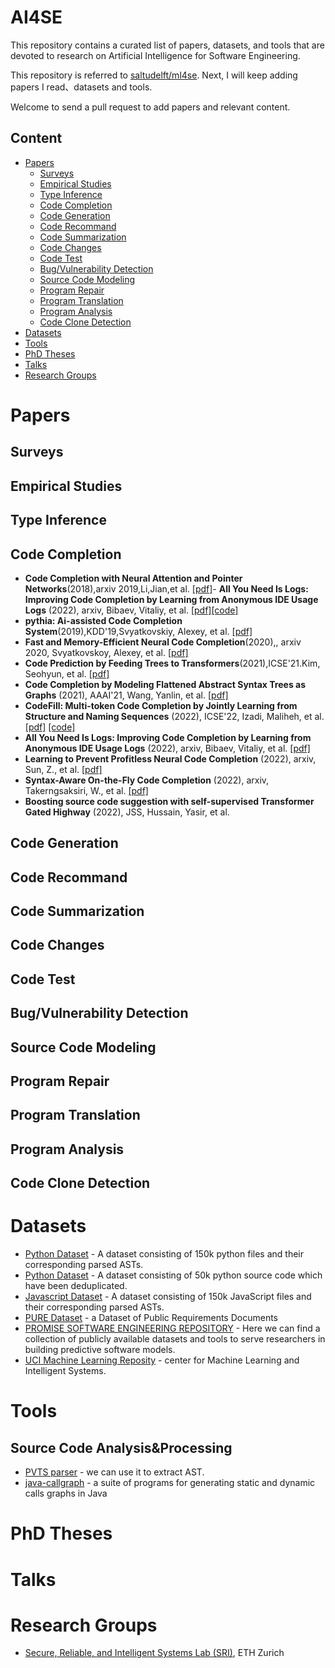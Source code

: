 # AI4SE

This repository contains a curated list of papers, datasets, and tools that are devoted to research on Artificial Intelligence for Software Engineering. 

This repository is referred to [saltudelft/ml4se](https://github.com/saltudelft/ml4se). Next, I will keep adding papers I read、datasets and tools. 

Welcome to send a pull request to add papers and relevant content.

## Content
- [Papers](#papers)
  - [Surveys](#surveys)
  - [Empirical Studies](#empirical-studies)
  - [Type Inference](#type-inference)
  - [Code Completion](#code-completion)
  - [Code Generation](#code-generation)
  - [Code Recommand](#code-recommand)
  - [Code Summarization](#code-summarization)
  - [Code Changes](#code-changes)
  - [Code Test](#code-test)
  - [Bug/Vulnerability Detection](#bugvulnerability-detection)
  - [Source Code Modeling](#source-code-modeling)
  - [Program Repair](#program-repair)
  - [Program Translation](#program-translation)
  - [Program Analysis](#program-analysis)
  - [Code Clone Detection](#code-clone-detection)
- [Datasets](#datasets) 
- [Tools](#tools)
- [PhD Theses](#phd-theses)
- [Talks](#talks)
- [Research Groups](#research-groups)

# Papers
## Surveys
## Empirical Studies
## Type Inference
## Code Completion
- **Code Completion with Neural Attention and Pointer Networks**(2018),arxiv 2019,Li,Jian,et al. [[pdf]](https://arxiv.org/pdf/1711.09573)- **All You Need Is Logs: Improving Code Completion by Learning from Anonymous IDE Usage Logs** (2022), arxiv, Bibaev, Vitaliy, et al. [[pdf]](https://arxiv.org/pdf/2205.10692.pdf)[[code]](https://github.com/jack57lee/neuralCodeCompletion)
- **pythia: Ai-assisted Code Completion System**(2019),KDD'19,Svyatkovskiy, Alexey, et al. [[pdf]](https://dl.acm.org/doi/pdf/10.1145/3292500.3330699)
- **Fast and Memory-Efficient Neural Code Completion**(2020),, arxiv 2020, Svyatkovskoy, Alexey, et al. [[pdf]](https://arxiv.org/pdf/2004.13651)
- **Code Prediction by Feeding Trees to Transformers**(2021),ICSE'21.Kim,
  Seohyun, et al. [[pdf]](https://arxiv.org/pdf/2003.13848)
- **Code Completion by Modeling Flattened Abstract Syntax Trees as Graphs** (2021), AAAI'21, Wang, Yanlin, et al. [[pdf]](https://www.aaai.org/AAAI21Papers/AAAI-1654.WangY.pdf)
- **CodeFill: Multi-token Code Completion by Jointly Learning from Structure and Naming Sequences** (2022), ICSE'22, Izadi, Maliheh, et al. [[pdf]](https://arxiv.org/pdf/2202.06689.pdf) [[code]](https://github.com/saltudelft/codefill)
- **All You Need Is Logs: Improving Code Completion by Learning from Anonymous IDE Usage Logs** (2022), arxiv, Bibaev, Vitaliy, et al. [[pdf]](https://arxiv.org/pdf/2205.10692.pdf)
- **Learning to Prevent Profitless Neural Code Completion** (2022), arxiv, Sun, Z., et al. [[pdf]](https://arxiv.org/pdf/2209.05948)
- **Syntax-Aware On-the-Fly Code Completion** (2022), arxiv, Takerngsaksiri, W., et al. [[pdf]](https://arxiv.org/pdf/2211.04673)
- **Boosting source code suggestion with self-supervised Transformer Gated Highway** (2022), JSS, Hussain, Yasir, et al.


## Code Generation
## Code Recommand
## Code Summarization
## Code Changes
## Code Test
## Bug/Vulnerability Detection
## Source Code Modeling
## Program Repair
## Program Translation
## Program Analysis
## Code Clone Detection

# Datasets
- [Python Dataset](https://www.sri.inf.ethz.ch/py150) - A dataset consisting of 150k python files and their corresponding parsed ASTs.
- [Python Dataset](https://huggingface.co/rgismondi/python-50k-dedup/tree/main) - A dataset consisting of 50k python source code which have been deduplicated.
- [Javascript Dataset](https://www.sri.inf.ethz.ch/js150) - A dataset consisting of 150k JavaScript files and their corresponding parsed ASTs.
- [PURE Dataset](https://zenodo.org/record/1414117#.Y7mDrHZBy3A) - a Dataset of Public Requirements Documents
- [PROMISE SOFTWARE ENGINEERING REPOSITORY](http://promise.site.uottawa.ca/SERepository/) - Here we can find a collection of publicly available datasets and tools to serve researchers in building predictive software models.
- [UCI Machine Learning Reposity](http://archive.ics.uci.edu/ml/datasets.php) - center for Machine Learning and Intelligent Systems.


# Tools
## Source Code Analysis&Processing
- [PVTS parser](https://github.com/Microsoft/PTVS) - we can use it to extract AST.
- [java-callgraph](https://github.com/gousiosg/java-callgraph) - a suite of programs for generating static and dynamic calls graphs in Java


# PhD Theses

# Talks

# Research Groups
- [Secure, Reliable, and Intelligent Systems Lab (SRI)](https://www.sri.inf.ethz.ch/), ETH Zurich

